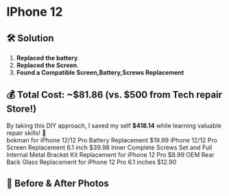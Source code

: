 # IPhone 12   

## 🛠️ **Solution**  
1. **Replaced the battery**.  
2. **Replaced the Screen**.  
3. **Found a Compatible Screen,Battery,Screws Replacement**

## 💰 **Total Cost: ~$81.86 (vs. $500 from Tech repair Store!)**  
By taking this DIY approach, I saved my self **$418.14** while learning valuable repair skills! 🚀  
bokman for iPhone 12/12 Pro Battery Replacement $19.99
iPhone 12/12 Pro Screen Replacement 6.1 inch $39.98
Inner Complete Screws Set and Full Internal Metal Bracket Kit Replacement for iPhone 12 Pro $8.99
OEM Rear Back Glass Replacement for iPhone 12 Pro 6.1 inches $12.90


## 📸 **Before & After Photos**  
